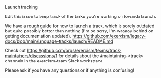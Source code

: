 Launch tracking

Edit this issue to keep track of the tasks you're working on towards launch.

We have a rough guide for how to launch a track, which is sorely outdated but
quite possibly better than nothing (I'm so sorry, I'm waaaay behind on getting
documentation updated).
https://github.com/exercism/legacy-docs/blob/main/language-tracks/launch/README.md

Check out https://github.com/orgs/exercism/teams/track-maintainers/discussions/1
for details about the #maintaining-\<track\> channels in the exercism-team Slack workspace.

Please ask if you have any questions or if anything is confusing!

